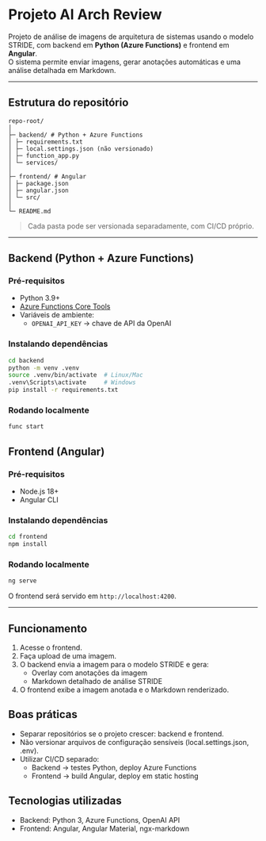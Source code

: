 # Projeto AI Arch Review

Projeto de análise de imagens de arquitetura de sistemas usando o modelo STRIDE, com backend em **Python (Azure Functions)** e frontend em **Angular**.  
O sistema permite enviar imagens, gerar anotações automáticas e uma análise detalhada em Markdown.

---

## Estrutura do repositório

```
repo-root/
│
├─ backend/ # Python + Azure Functions
│ ├─ requirements.txt
│ ├─ local.settings.json (não versionado)
│ ├─ function_app.py
│ └─ services/
│
├─ frontend/ # Angular
│ ├─ package.json
│ ├─ angular.json
│ └─ src/
│
└─ README.md
```

> Cada pasta pode ser versionada separadamente, com CI/CD próprio.

---

## Backend (Python + Azure Functions)

### Pré-requisitos
- Python 3.9+
- [Azure Functions Core Tools](https://learn.microsoft.com/en-us/azure/azure-functions/functions-run-local)
- Variáveis de ambiente:
  - `OPENAI_API_KEY` → chave de API da OpenAI

### Instalando dependências
```bash
cd backend
python -m venv .venv
source .venv/bin/activate  # Linux/Mac
.venv\Scripts\activate     # Windows
pip install -r requirements.txt
```

### Rodando localmente
```bash
func start
```

## Frontend (Angular)

### Pré-requisitos
 - Node.js 18+
 - Angular CLI

### Instalando dependências

```bash
cd frontend
npm install
```

### Rodando localmente

```bash
ng serve
```

O frontend será servido em `http://localhost:4200`.

---

## Funcionamento

1. Acesse o frontend.
2. Faça upload de uma imagem.
3. O backend envia a imagem para o modelo STRIDE e gera:
    * Overlay com anotações da imagem
    * Markdown detalhado de análise STRIDE
4. O frontend exibe a imagem anotada e o Markdown renderizado.

## Boas práticas

* Separar repositórios se o projeto crescer: backend e frontend.
* Não versionar arquivos de configuração sensíveis (local.settings.json, .env).
* Utilizar CI/CD separado:
    * Backend → testes Python, deploy Azure Functions
    * Frontend → build Angular, deploy em static hosting

## Tecnologias utilizadas

* Backend: Python 3, Azure Functions, OpenAI API
* Frontend: Angular, Angular Material, ngx-markdown